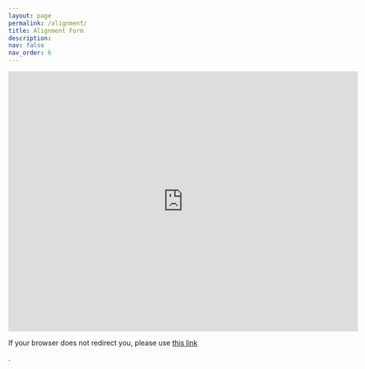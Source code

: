 ```yaml
---
layout: page
permalink: /alignment/
title: Alignment Form
description:
nav: false
nav_order: 6
---
```


<iframe src="https://docs.google.com/forms/d/e/1FAIpQLSduKUbRQQIiH2WBxP6o2-2roQN8aesAOUll1D5ObJxbJtzP1w/viewform?embedded=true" width="700" height="520" frameborder="0" marginheight="0" marginwidth="0">Loading…</iframe>

<p>If your browser does not redirect you, please use <a href="https://forms.gle/FNVsEGshxqyBY1i19">this link</a></p>.
